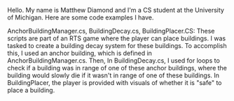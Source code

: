 Hello. My name is Matthew Diamond and I'm a CS student at the University of Michigan. Here are some code examples I have.

AnchorBuildingManager.cs, BuildingDecay.cs, BuildingPlacer.CS:
These scripts are part of an RTS game where the player can place buildings. I was tasked to create a building decay system for these buildings. To accomplish this, I used an anchor building, which is defined in AnchorBuildingManager.cs. Then, In BuildingDecay.cs, I used for loops to check if a building was in range of one of these anchor buildings, where the building would slowly die if it wasn't in range of one of these buildings. In BuildingPlacer, the player is provided with visuals of whether it is "safe" to place a building. 
